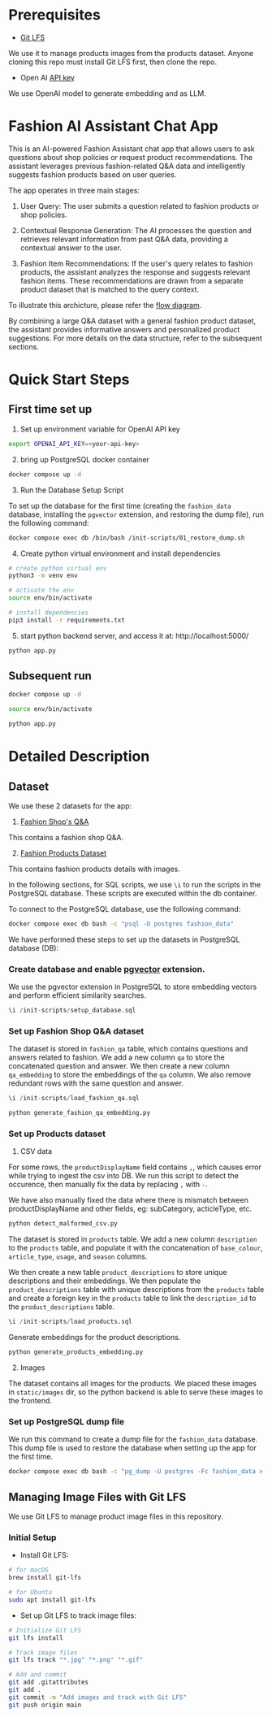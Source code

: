 # Prerequisites

* [Git LFS](https://docs.github.com/en/repositories/working-with-files/managing-large-files/installing-git-large-file-storage)

We use it to manage products images from the products dataset. Anyone cloning this repo must install Git LFS first, then clone the repo.

* Open AI [API key](https://platform.openai.com/account/api-keys)

We use OpenAI model to generate embedding and as LLM.


# Fashion AI Assistant Chat App

This is an AI-powered Fashion Assistant chat app that allows users to ask questions about shop policies or request product recommendations. The assistant leverages previous fashion-related Q&A data and intelligently suggests fashion products based on user queries.

The app operates in three main stages:

1. User Query: The user submits a question related to fashion products or shop policies.

2. Contextual Response Generation: The AI processes the question and retrieves relevant information from past Q&A data, providing a contextual answer to the user.

3. Fashion Item Recommendations: If the user's query relates to fashion products, the assistant analyzes the response and suggests relevant fashion items. These recommendations are drawn from a separate product dataset that is matched to the query context.

To illustrate this archicture, please refer the [flow diagram](flow_diagram/flow_diagram.html).

By combining a large Q&A dataset with a general fashion product dataset, the assistant provides informative answers and personalized product suggestions. For more details on the data structure, refer to the subsequent sections.

# Quick Start Steps

## First time set up

1. Set up environment variable for OpenAI API key
```sh
export OPENAI_API_KEY=<your-api-key>
```

2. bring up PostgreSQL docker container
```sh
docker compose up -d
```

3. Run the Database Setup Script

To set up the database for the first time (creating the `fashion_data` database, installing the `pgvector` extension, and restoring the dump file), run the following command:

```sh
docker compose exec db /bin/bash /init-scripts/01_restore_dump.sh
```

4. Create python virtual environment and install dependencies
```sh
# create python virtual env
python3 -m venv env

# activate the env
source env/bin/activate

# install dependencies
pip3 install -r requirements.txt
```

5. start python backend server, and access it at: http://localhost:5000/
```sh
python app.py
```

## Subsequent run

```sh
docker compose up -d

source env/bin/activate

python app.py
```

# Detailed Description

## Dataset

We use these 2 datasets for the app:

1. [Fashion Shop's Q&A](https://huggingface.co/datasets/Quangnguyen711/Fashion_Shop_Consultant)

This contains a fashion shop Q&A.


2. [Fashion Products Dataset](https://www.kaggle.com/datasets/paramaggarwal/fashion-product-images-dataset)

This contains fashion products details with images.


In the following sections, for SQL scripts, we use `\i` to run the scripts in the PostgreSQL database. These scripts are executed within the db container.

To connect to the PostgreSQL database, use the following command:

```sh
docker compose exec db bash -c "psql -U postgres fashion_data"
```

We have performed these steps to set up the datasets in PostgreSQL database (DB):

### Create database and enable [pgvector](https://github.com/pgvector/pgvector) extension.

We use the pgvector extension in PostgreSQL to store embedding vectors and perform efficient similarity searches.

```sql
\i /init-scripts/setup_database.sql
```


### Set up Fashion Shop Q&A dataset

The dataset is stored in `fashion_qa` table, which contains questions and answers related to fashion. We add a new column `qa` to store the concatenated question and answer. We then create a new column `qa_embedding` to store the embeddings of the `qa` column. We also remove redundant rows with the same question and answer.

```sql
\i /init-scripts/load_fashion_qa.sql
```

```sh
python generate_fashion_qa_embedding.py
```


### Set up Products dataset

1. CSV data

For some rows, the `productDisplayName` field contains `,`, which causes error while trying to ingest the csv into DB. We run this script to detect the occurence, then manually fix the data by replacing `,` with `-`.

We have also manually fixed the data where there is mismatch between productDisplayName and other fields, eg: subCategory, acticleType, etc.

```sh
python detect_malformed_csv.py
```

The dataset is stored in `products` table. We add a new column `description` to the `products` table, and populate it with the concatenation of `base_colour`, `article_type`, `usage`, and `season` columns.

We then create a new table `product_descriptions` to store unique descriptions and their embeddings. We then populate the `product_descriptions` table with unique descriptions from the `products` table and create a foreign key in the `products` table to link the `description_id` to the `product_descriptions` table.

```sql
\i /init-scripts/load_products.sql
```

Generate embeddings for the product descriptions.

```sh
python generate_products_embedding.py
```

2. Images

The dataset contains all images for the products. We placed these images in `static/images` dir, so the python backend is able to serve these images to the frontend.


### Set up PostgreSQL dump file

We run this command to create a dump file for the `fashion_data` database. This dump file is used to restore the database when setting up the app for the first time.

```sh
docker compose exec db bash -c "pg_dump -U postgres -Fc fashion_data > /init-scripts/fashion_data.dump"
```

## Managing Image Files with Git LFS

We use Git LFS to manage product image files in this repository.

### Initial Setup
- Install Git LFS:

```sh
# for macOS
brew install git-lfs

# for Ubuntu
sudo apt install git-lfs
```

- Set up Git LFS to track image files:

```sh
# Initialize Git LFS
git lfs install

# Track image files
git lfs track "*.jpg" "*.png" "*.gif"

# Add and commit
git add .gitattributes
git add .
git commit -m "Add images and track with Git LFS"
git push origin main
```

